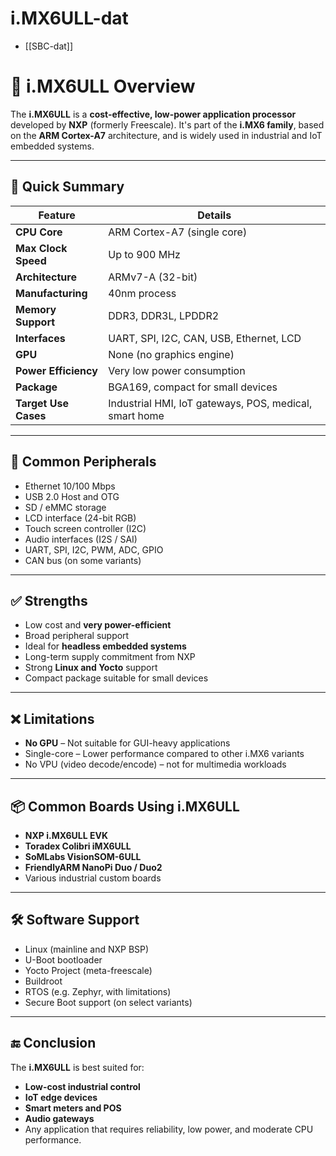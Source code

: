 
# i.MX6ULL-dat

- [[SBC-dat]]

# 📘 i.MX6ULL Overview

The **i.MX6ULL** is a **cost-effective, low-power application processor** developed by **NXP** (formerly Freescale). It's part of the **i.MX6 family**, based on the **ARM Cortex-A7** architecture, and is widely used in industrial and IoT embedded systems.

---

## 🧠 Quick Summary

| Feature               | Details                                     |
|----------------------|---------------------------------------------|
| **CPU Core**          | ARM Cortex-A7 (single core)                 |
| **Max Clock Speed**   | Up to 900 MHz                               |
| **Architecture**      | ARMv7-A (32-bit)                            |
| **Manufacturing**     | 40nm process                                |
| **Memory Support**    | DDR3, DDR3L, LPDDR2                         |
| **Interfaces**        | UART, SPI, I2C, CAN, USB, Ethernet, LCD    |
| **GPU**               | None (no graphics engine)                   |
| **Power Efficiency**  | Very low power consumption                  |
| **Package**           | BGA169, compact for small devices           |
| **Target Use Cases**  | Industrial HMI, IoT gateways, POS, medical, smart home |

---

## 🔌 Common Peripherals

- Ethernet 10/100 Mbps
- USB 2.0 Host and OTG
- SD / eMMC storage
- LCD interface (24-bit RGB)
- Touch screen controller (I2C)
- Audio interfaces (I2S / SAI)
- UART, SPI, I2C, PWM, ADC, GPIO
- CAN bus (on some variants)

---

## ✅ Strengths

- Low cost and **very power-efficient**
- Broad peripheral support
- Ideal for **headless embedded systems**
- Long-term supply commitment from NXP
- Strong **Linux and Yocto** support
- Compact package suitable for small devices

---

## ❌ Limitations

- **No GPU** – Not suitable for GUI-heavy applications
- Single-core – Lower performance compared to other i.MX6 variants
- No VPU (video decode/encode) – not for multimedia workloads

---

## 📦 Common Boards Using i.MX6ULL

- **NXP i.MX6ULL EVK**
- **Toradex Colibri iMX6ULL**
- **SoMLabs VisionSOM-6ULL**
- **FriendlyARM NanoPi Duo / Duo2**
- Various industrial custom boards

---

## 🛠️ Software Support

- Linux (mainline and NXP BSP)
- U-Boot bootloader
- Yocto Project (meta-freescale)
- Buildroot
- RTOS (e.g. Zephyr, with limitations)
- Secure Boot support (on select variants)

---

## 🔚 Conclusion

The **i.MX6ULL** is best suited for:
- **Low-cost industrial control**
- **IoT edge devices**
- **Smart meters and POS**
- **Audio gateways**
- Any application that requires reliability, low power, and moderate CPU performance.